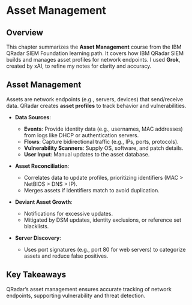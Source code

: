 # Asset Management

## Overview
This chapter summarizes the **Asset Management** course from the IBM QRadar SIEM Foundation learning path. It covers how IBM QRadar SIEM builds and manages asset profiles for network endpoints. I used **Grok**, created by xAI, to refine my notes for clarity and accuracy.

## Asset Management
Assets are network endpoints (e.g., servers, devices) that send/receive data. QRadar creates **asset profiles** to track behavior and vulnerabilities.

- **Data Sources**:
  - **Events**: Provide identity data (e.g., usernames, MAC addresses) from logs like DHCP or authentication servers.
  - **Flows**: Capture bidirectional traffic (e.g., IPs, ports, protocols).
  - **Vulnerability Scanners**: Supply OS, software, and patch details.
  - **User Input**: Manual updates to the asset database.

- **Asset Reconciliation**:
  - Correlates data to update profiles, prioritizing identifiers (MAC > NetBIOS > DNS > IP).
  - Merges assets if identifiers match to avoid duplication.

- **Deviant Asset Growth**:
  - Notifications for excessive updates.
  - Mitigated by DSM updates, identity exclusions, or reference set blacklists.

- **Server Discovery**:
  - Uses port signatures (e.g., port 80 for web servers) to categorize assets and reduce false positives.

## Key Takeaways
QRadar’s asset management ensures accurate tracking of network endpoints, supporting vulnerability and threat detection.
